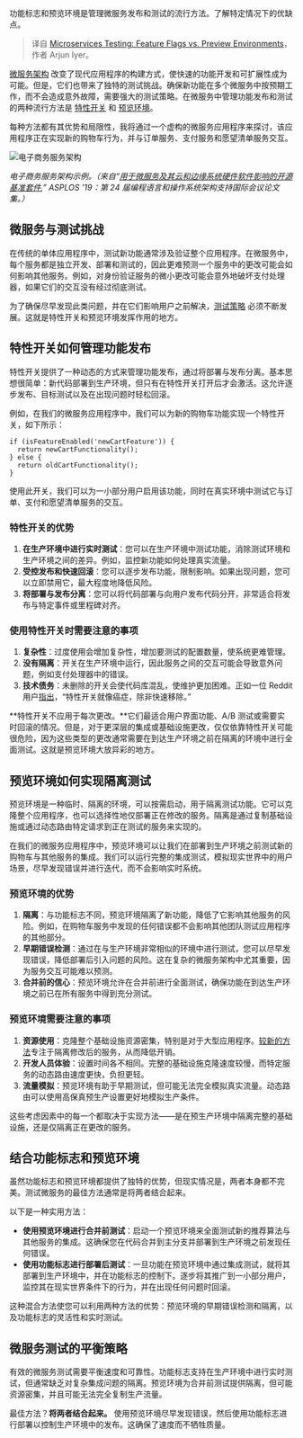
<!--
title: 微服务测试：特性开关与预览环境
cover: https://cdn.thenewstack.io/media/2024/10/5fd55dfd-feature-flags-preview-environments-microservices-testing.jpg
-->

功能标志和预览环境是管理微服务发布和测试的流行方法。了解特定情况下的优缺点。

> 译自 [Microservices Testing: Feature Flags vs. Preview Environments](https://thenewstack.io/microservices-testing-feature-flags-vs-preview-environments/)，作者 Arjun Iyer。

[微服务架构](https://thenewstack.io/microservices/) 改变了现代应用程序的构建方式，使快速的功能开发和可扩展性成为可能。但是，它们也带来了独特的测试挑战。确保新功能在多个微服务中按预期工作，而不会造成意外故障，需要强大的测试策略。在微服务中管理功能发布和测试的两种流行方法是 [特性开关](https://thenewstack.io/what-we-mean-by-feature-flags/) 和 [预览环境](https://thenewstack.io/demo-testing-and-previewing-pull-requests-with-signadot/)。

每种方法都有其优势和局限性，我将通过一个虚构的微服务应用程序来探讨，该应用程序正在实现新的购物车行为，并与订单服务、支付服务和愿望清单服务交互。

![电子商务服务架构](https://cdn.thenewstack.io/media/2024/10/66288bc9-ecommerce-architecture-1024x619.png)

*电子商务服务架构示例。（来自“[用于微服务及其云和边缘系统硬件软件影响的开源基准套件](https://doi.org/10.1145/3297858.3304013),” ASPLOS ’19：第 24 届编程语言和操作系统架构支持国际会议论文集。）*

## 微服务与测试挑战

在传统的单体应用程序中，测试新功能通常涉及验证整个应用程序。在微服务中，每个服务都是独立开发、部署和测试的，因此更难预测一个服务中的更改可能会如何影响其他服务。例如，对身份验证服务的微小更改可能会意外地破坏支付处理器，如果它们的交互没有经过彻底测试。

为了确保尽早发现此类问题，并在它们影响用户之前解决，[测试策略](https://thenewstack.io/why-environment-replication-doesnt-work-for-microservices-testing) 必须不断发展。这就是特性开关和预览环境发挥作用的地方。

## 特性开关如何管理功能发布

特性开关提供了一种动态的方式来管理功能发布，通过将部署与发布分离。基本思想很简单：新代码部署到生产环境，但只有在特性开关打开后才会激活。这允许逐步发布、目标测试以及在出现问题时轻松回滚。

例如，在我们的微服务应用程序中，我们可以为新的购物车功能实现一个特性开关，如下所示：

```
if (isFeatureEnabled('newCartFeature')) { 
  return newCartFunctionality(); 
} else { 
  return oldCartFunctionality(); 
}
```

使用此开关，我们可以为一小部分用户启用该功能，同时在真实环境中测试它与订单、支付和愿望清单服务的交互。

### 特性开关的优势

1. **在生产环境中进行实时测试**：您可以在生产环境中测试功能，消除测试环境和生产环境之间的差异。例如，监控新功能如何处理真实流量。
2. **受控发布和快速回滚**：您可以逐步发布功能，限制影响。如果出现问题，您可以立即禁用它，最大程度地降低风险。
3. **将部署与发布分离**：您可以将代码部署与向用户发布代码分开，非常适合将发布与特定事件或里程碑对齐。

### 使用特性开关时需要注意的事项

1. **复杂性**：过度使用会增加复杂性，增加要测试的配置数量，使系统更难管理。
2. **没有隔离**：开关在生产环境中运行，因此服务之间的交互可能会导致意外问题，例如支付处理器中的错误。
3. **技术债务**：未删除的开关会使代码库混乱，使维护更加困难。正如一位 Reddit 用户[指出](https://www.reddit.com/r/programming/comments/zv6g1u/when_feature_flags_do_and_dont_make_sense/)，“特性开关就像癌症，除非快速移除。”

**特性开关不应用于每次更改。**它们最适合用户界面功能、A/B 测试或需要实时回滚的情况。但是，对于更深层的集成或基础设施更改，仅仅依靠特性开关可能很危险，因为这些类型的更改通常需要在到达生产环境之前在隔离的环境中进行全面测试。这就是预览环境大放异彩的地方。

## 预览环境如何实现隔离测试

预览环境是一种临时、隔离的环境，可以按需启动，用于隔离测试功能。它可以克隆整个应用程序，也可以选择性地仅部署正在修改的服务。隔离是通过复制基础设施或通过动态路由特定请求到正在测试的服务来实现的。

在我们的微服务应用程序中，预览环境可以让我们在部署到生产环境之前测试新的购物车与其他服务的集成。我们可以运行完整的集成测试，模拟现实世界中的用户场景，尽早发现错误并进行迭代，而不会影响实时系统。

### 预览环境的优势

1. **隔离**：与功能标志不同，预览环境隔离了新功能，降低了它影响其他服务的风险。例如，在购物车服务中发现的任何错误都不会影响其他团队测试应用程序的其他部分。
2. **早期错误检测**：通过在与生产环境非常相似的环境中进行测试，您可以尽早发现错误，降低部署后引入问题的风险。这在复杂的微服务架构中尤其重要，因为服务交互可能难以预测。
3. **合并前的信心**：预览环境允许在合并前进行全面测试，确保功能在到达生产环境之前已在所有服务中得到充分测试。

### 预览环境需要注意的事项

1. **资源使用**：克隆整个基础设施资源密集，特别是对于大型应用程序。[较新的方法](https://thenewstack.io/we-need-a-new-approach-to-testing-microservices/)专注于隔离修改后的服务，从而降低开销。
2. **开发人员体验**：设置时间各不相同。完整的基础设施克隆速度较慢，而特定服务的动态路由速度更快，负担更轻。
3. **流量模拟**：预览环境有助于早期测试，但可能无法完全模拟真实流量。动态路由可以使用高保真预生产设置更好地模拟生产条件。

这些考虑因素中的每一个都取决于实现方法——是在预生产环境中隔离完整的基础设施，还是仅隔离正在更改的服务。

## 结合功能标志和预览环境

虽然功能标志和预览环境都提供了独特的优势，但现实情况是，两者本身都不完美。测试微服务的最佳方法通常是将两者结合起来。

以下是一种实用方法：

- **使用预览环境进行合并前测试**：启动一个预览环境来全面测试新的推荐算法与其他服务的集成。这确保您在代码合并到主分支并部署到生产环境之前发现任何错误。
- **使用功能标志进行部署后测试**：一旦功能在预览环境中通过集成测试，就将其部署到生产环境中，并在功能标志的控制下。逐步将其推广到一小部分用户，监控其在现实世界条件下的行为，并在出现任何问题时回滚。

这种混合方法使您可以利用两种方法的优势：预览环境的早期错误检测和隔离，以及功能标志的灵活性和实时测试。

## 微服务测试的平衡策略

有效的微服务测试需要平衡速度和可靠性。功能标志支持在生产环境中进行实时测试，但通常缺乏对复杂集成问题的隔离。预览环境为合并前测试提供隔离，但可能资源密集，并且可能无法完全复制生产流量。

最佳方法？**将两者结合起来。** 使用预览环境尽早发现错误，然后使用功能标志进行部署以控制生产环境中的发布。这确保了速度而不牺牲质量。
